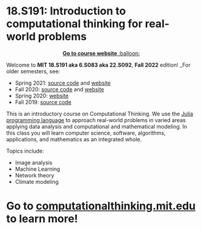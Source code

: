 # 18.S191: Introduction to computational thinking for real-world problems

<p align="center"><a href="https://computationalthinking.mit.edu/"> <b>Go to course website</b> :balloon:</a></p>

Welcome to **MIT 18.S191 aka 6.S083 aka 22.S092**, **Fall 2022** edition!
_For older semesters, see:
- Spring 2021: [source code](https://github.com/mitmath/18S191/tree/Spring21) and [website](https://computationalthinking.mit.edu/Spring21/semesters/)
- Fall 2020: [source code](https://github.com/mitmath/18S191/tree/Fall20) and [website](https://computationalthinking.mit.edu/Spring21/semesters/)
- Spring 2020: [website](https://computationalthinking.mit.edu/Spring21/semesters/)
- Fall 2019: [source code](https://github.com/dpsanders/6.S083_fall_2019/tree/fall_2019)

This is an introductory course on Computational Thinking. We use the [Julia programming language](http://www.julialang.org) to approach real-world problems in varied areas applying data analysis and computational and mathematical modeling. In this class you will learn computer science, software, algorithms, applications, and mathematics as an integrated whole.

Topics include:

-   Image analysis
-   Machine Learning
-   Network theory
-   Climate modeling

# Go to [computationalthinking.mit.edu](https://computationalthinking.mit.edu/Spring21/) to learn more!

